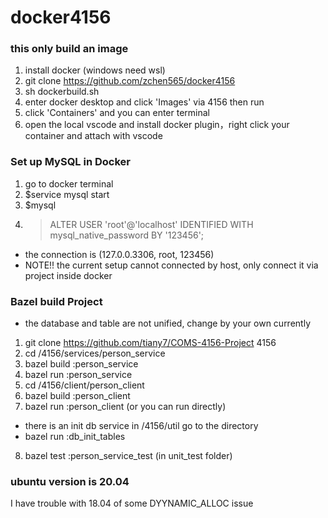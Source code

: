 # docker4156

### this only build an image
1. install docker (windows need wsl)
2. git clone https://github.com/zchen565/docker4156 
3. sh dockerbuild.sh
4. enter docker desktop and click 'Images' via 4156 then run 
5. click 'Containers' and you can enter terminal
6. open the local vscode and install docker plugin，right click your container and attach with vscode

### Set up MySQL in Docker
1. go to docker terminal
2. $service mysql start
2. $mysql
3. > ALTER USER 'root'@'localhost' IDENTIFIED WITH mysql_native_password BY '123456';
- the connection is (127.0.0.3306, root, 123456) 
- NOTE!! the current setup cannot connected by host, only connect it via project inside docker

### Bazel build Project
- the database and table are not unified, change by your own currently
1. git clone https://github.com/tiany7/COMS-4156-Project 4156
2. cd /4156/services/person_service
3. bazel build :person_service
4. bazel run :person_service
5. cd /4156/client/person_client
6. bazel build :person_client
7. bazel run :person_client
(or you can run directly)
- there is an init db service in /4156/util go to the directory
- bazel run :db_init_tables
8. bazel test :person_service_test (in unit_test folder)

### ubuntu version is 20.04
I have trouble with 18.04 of some DYYNAMIC_ALLOC issue

